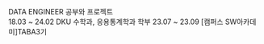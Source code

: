 DATA ENGINEER 공부와 프로젝트  
18.03 ~ 24.02 DKU 수학과, 응용통계학과 학부
23.07 ~ 23.09 [캠퍼스 SW아카데미]TABA3기

<!--
**gunnu3226/gunnu3226** is a ✨ _special_ ✨ repository because its `README.md` (this file) appears on your GitHub profile.

Here are some ideas to get you started:

- 🔭 I’m currently working on ...
- 🌱 I’m currently learning ...
- 👯 I’m looking to collaborate on ...
- 🤔 I’m looking for help with ...
- 💬 Ask me about ...
- 📫 How to reach me: ...
- 😄 Pronouns: ...
- ⚡ Fun fact: ...
-->
